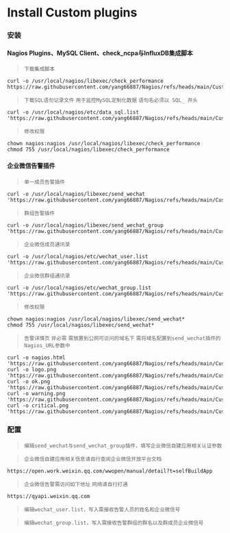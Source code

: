 # Install Custom plugins

### 安装
#### Nagios Plugins、MySQL Client、check_ncpa与InfluxDB集成脚本
>`下载集成脚本`
```shell
curl -o /usr/local/nagios/libexec/check_performance https://raw.githubusercontent.com/yang66887/Nagios/refs/heads/main/Custom_Plugins/check_performance
```
>`下载SQL语句记录文件`
>`用于监控MySQL定制化数据`
>`语句名必须以 SQL_ 开头`
```shell
curl -o /usr/local/nagios/etc/data_sql.list 'https://raw.githubusercontent.com/yang66887/Nagios/refs/heads/main/Custom_Plugins/data_sql.list'
```
>`修改权限`
```shell
chown nagios:nagios /usr/local/nagios/libexec/check_performance
chmod 755 /usr/local/nagios/libexec/check_performance
```

#### 企业微信告警插件
>`单一成员告警插件`
```shell
curl -o /usr/local/nagios/libexec/send_wechat 'https://raw.githubusercontent.com/yang66887/Nagios/refs/heads/main/Custom_Plugins/send_wechat'
```
>`群组告警插件`
```shell
curl -o /usr/local/nagios/libexec/send_wechat_group 'https://raw.githubusercontent.com/yang66887/Nagios/refs/heads/main/Custom_Plugins/send_wechat_group'
```
>`企业微信成员通讯录`
```shell
curl -o /usr/local/nagios/etc/wechat_user.list 'https://raw.githubusercontent.com/yang66887/Nagios/refs/heads/main/Custom_Plugins/wechat_user.list'
```
>`企业微信群组通讯录`
```shell
curl -o /usr/local/nagios/etc/wechat_group.list 'https://raw.githubusercontent.com/yang66887/Nagios/refs/heads/main/Custom_Plugins/wechat_group.list'
```
>`修改权限`
```shell
chown nagios:nagios /usr/local/nagios/libexec/send_wechat*
chmod 755 /usr/local/nagios/libexec/send_wechat*
```
>`告警详情页`
>`非必需`
>`需放置到公网可访问的域名下`
>`需将域名配置到send_wechat插件的Nagios_URL参数中`
```shell
curl -o nagios.html 'https://raw.githubusercontent.com/yang66887/Nagios/refs/heads/main/Custom_Plugins/nagios_html/nagios.html'
curl -o logo.png 'https://raw.githubusercontent.com/yang66887/Nagios/refs/heads/main/Custom_Plugins/nagios_html/logo.png'
curl -o ok.png 'https://raw.githubusercontent.com/yang66887/Nagios/refs/heads/main/Custom_Plugins/nagios_html/ok.png'
curl -o warning.png 'https://raw.githubusercontent.com/yang66887/Nagios/refs/heads/main/Custom_Plugins/nagios_html/warning.png'
curl -o critical.png 'https://raw.githubusercontent.com/yang66887/Nagios/refs/heads/main/Custom_Plugins/nagios_html/critical.png'
```

### 配置
>`编辑send_wechat与send_wechat_group插件，填写企业微信自建应用相关认证参数`

>`企业微信自建应用相关信息请自行查阅企业微信开放平台文档`
```shell
https://open.work.weixin.qq.com/wwopen/manual/detail?t=selfBuildApp
```
>`企业微信告警需访问如下地址`
>`网络请自行打通`
```shell
https://qyapi.weixin.qq.com
```

>`编辑wechat_user.list，写入需接收告警人员的姓名和企业微信号`

>`编辑wechat_group.list，写入需接收告警群组的群名以及群成员企业微信号`
